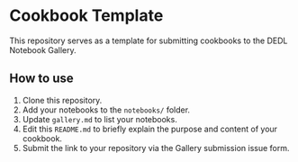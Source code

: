 # Cookbook Template

This repository serves as a template for submitting cookbooks to the DEDL Notebook Gallery.

## How to use

1. Clone this repository.
2. Add your notebooks to the `notebooks/` folder.
3. Update `gallery.md` to list your notebooks.
4. Edit this `README.md` to briefly explain the purpose and content of your cookbook.
5. Submit the link to your repository via the Gallery submission issue form.

